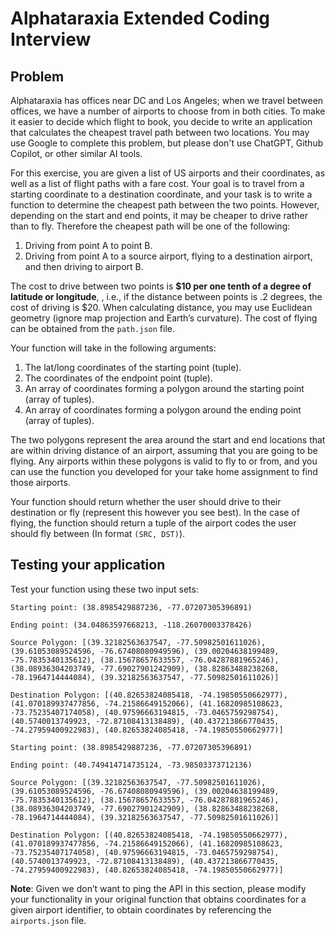# Alphataraxia Extended Coding Interview

## Problem

Alphataraxia has offices near DC and Los Angeles; when we travel between offices, we have a number of airports to choose from in both cities. To make it easier to decide which flight to book, you decide to write an application that calculates the cheapest travel path between two locations. You may use Google to complete this problem, but please don't use ChatGPT, Github Copilot, or other similar AI tools.

For this exercise, you are given a list of US airports and their coordinates, as well as a list of flight paths with a fare cost. Your goal is to travel from a starting coordinate to a destination coordinate, and your task is to write a function to determine the cheapest path between the two points. However, depending on the start and end points, it may be cheaper to drive rather than to fly. Therefore the cheapest path will be one of the following:

1. Driving from point A to point B.
2. Driving from point A to a source airport, flying to a destination airport, and then driving to airport B.

The cost to drive between two points is **$10 per one tenth of a degree of latitude or longitude**, , i.e., if the distance between points is .2 degrees, the cost of driving is $20. When calculating distance, you may use Euclidean geometry (ignore map projection and Earth’s curvature). The cost of flying can be obtained from the `path.json` file.

Your function will take in the following arguments:

1. The lat/long coordinates of the starting point (tuple).
2. The coordinates of the endpoint point (tuple).
3. An array of coordinates forming a polygon around the starting point (array of tuples).
4. An array of coordinates forming a polygon around the ending point (array of tuples).

The two polygons represent the area around the start and end locations that are within driving distance of an airport, assuming that you are going to be flying. Any airports within these polygons is valid to fly to or from, and you can use the function you developed for your take home assignment to find those airports.

Your function should return whether the user should drive to their destination or fly (represent this however you see best). In the case of flying, the function should return a tuple of the airport codes the user should fly between (In format `(SRC, DST)`).

## Testing your application

Test your function using these two input sets:

```
Starting point: (38.8985429887236, -77.07207305396891)

Ending point: (34.04863597668213, -118.26070003378426)

Source Polygon: [(39.32182563637547, -77.50982501611026), (39.61053089524596, -76.67408080949596), (39.00204638199489, -75.7835340135612), (38.15678657633557, -76.04287881965246), (38.08936304203749, -77.69027901242909), (38.82863488238268, -78.1964714444084), (39.32182563637547, -77.50982501611026)]

Destination Polygon: [(40.82653824085418, -74.19850550662977), (41.070189937477856, -74.21586649152066), (41.16820985108623, -73.75235407174058), (40.97596663194815, -73.0465759298754), (40.5740013749923, -72.87108413138489), (40.437213866770435, -74.27959400922983), (40.82653824085418, -74.19850550662977)]
```

```
Starting point: (38.8985429887236, -77.07207305396891)

Ending point: (40.749414714735124, -73.98503373712136)

Source Polygon: [(39.32182563637547, -77.50982501611026), (39.61053089524596, -76.67408080949596), (39.00204638199489, -75.7835340135612), (38.15678657633557, -76.04287881965246), (38.08936304203749, -77.69027901242909), (38.82863488238268, -78.1964714444084), (39.32182563637547, -77.50982501611026)]

Destination Polygon: [(40.82653824085418, -74.19850550662977), (41.070189937477856, -74.21586649152066), (41.16820985108623, -73.75235407174058), (40.97596663194815, -73.0465759298754), (40.5740013749923, -72.87108413138489), (40.437213866770435, -74.27959400922983), (40.82653824085418, -74.19850550662977)]
```

**Note**: Given we don’t want to ping the API in this section, please modify your functionality in your original function that obtains coordinates for a given airport identifier, to obtain coordinates by referencing the `airports.json` file.